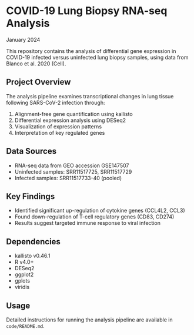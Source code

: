 # COVID-19 Lung Biopsy RNA-seq Analysis

January 2024

This repository contains the analysis of differential gene expression in COVID-19 infected versus uninfected lung biopsy samples, using data from Blanco et al. 2020 (Cell).

## Project Overview
The analysis pipeline examines transcriptional changes in lung tissue following SARS-CoV-2 infection through:
1. Alignment-free gene quantification using kallisto
2. Differential expression analysis using DESeq2
3. Visualization of expression patterns
4. Interpretation of key regulated genes

## Data Sources 
- RNA-seq data from GEO accession GSE147507
- Uninfected samples: SRR11517725, SRR11517729
- Infected samples: SRR11517733-40 (pooled)

## Key Findings
- Identified significant up-regulation of cytokine genes (CCL4L2, CCL3)
- Found down-regulation of T-cell regulatory genes (CD83, CD274)
- Results suggest targeted immune response to viral infection

## Dependencies
- kallisto v0.46.1
- R v4.0+
- DESeq2
- ggplot2
- gplots
- viridis

## Usage
Detailed instructions for running the analysis pipeline are available in `code/README.md`.
